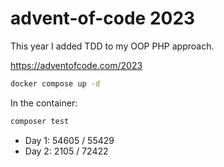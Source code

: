 # advent-of-code 2023

This year I added TDD to my OOP PHP approach.

<https://adventofcode.com/2023>

```bash
docker compose up -d
```

In the container:

```bash
composer test
```

* Day 1: 54605 / 55429
* Day 2: 2105 / 72422
